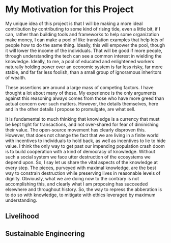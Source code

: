 # My Motivation for this Project

My unique idea of this project is that I will be making a more ideal
contribution by contributing to some kind of rising tide, even a little bit,
if I can, rather than building tools and frameworks to help some organization
make money, I can make a pool of like translation examples that help lots of
people how to do the same thing.  Ideally, this will empower the pool, though
it will lower the income of the individuals.  That will be good if more people,
through understanding the tech can see a common interest in wielding the
knowledge.  Ideally, to me, a pool of educated and enlightened workers naturally
holding power over an economic system is far less risky, far more stable, and
far far less foolish, than a small group of ignoramous inheritors of wealth.

These assertions are around a large mass of competing factors.  I have thought
a lot about many of these.  My experience is the only arguments against this
reasoning always comes from those who have more greed than actual concern over
such matters.  However, the details themselves, here and in the other details I
propose to promulgate, are what sell.

It is fundamental to much thinking that knowledge is a currency that must be
kept tight for transactions, and not over-shared for fear of diminishing their
value.  The open-source movement has clearly disproven this.  However, that does
not change the fact that we are living in a finite world with incentives to
individuals to hold back, as well as incentives to lie to hide value.  I think
the only way to get past our impending population crash doom is to build
cooperation with a kind of democracy of knowledge.  Without such a social
system we face utter destruction of the ecosystems we depend upon.  So, I say
let us share the vital aspects of the knowledge at every step.  The pieces,
purveyed with maximal knowledge, are the best way to constrain destruction while
preserving lives in reasonable levels of dignity.  Obviously, what we are doing
now to the contrary is not accomplishing this, and clearly what I am proposing
has succeeded elsewhere and throughout history.  So, the way to repress
the abberation is to do so with knowledge, to mitigate with ethics leveraged
by maximum understanding.


## Livelihood

## Sustainable Engineering
